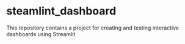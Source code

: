# steamlint_dashboard
This repository contains a project for creating and testing interactive dashboards using Streamlit
